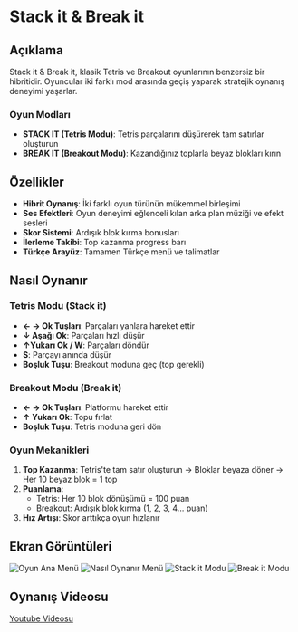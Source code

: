 # Stack it & Break it 

## Açıklama

Stack it & Break it, klasik Tetris ve Breakout oyunlarının benzersiz bir hibritidir. Oyuncular iki farklı mod arasında geçiş yaparak stratejik oynanış deneyimi yaşarlar.

### Oyun Modları

- **STACK IT (Tetris Modu)**: Tetris parçalarını düşürerek tam satırlar oluşturun
- **BREAK IT (Breakout Modu)**: Kazandığınız toplarla beyaz blokları kırın

## Özellikler

- **Hibrit Oynanış**: İki farklı oyun türünün mükemmel birleşimi
- **Ses Efektleri**: Oyun deneyimi eğlenceli kılan arka plan müziği ve efekt sesleri
- **Skor Sistemi**: Ardışık blok kırma bonusları
- **İlerleme Takibi**: Top kazanma progress barı
- **Türkçe Arayüz**: Tamamen Türkçe menü ve talimatlar

## Nasıl Oynanır

### Tetris Modu (Stack it)
- **← → Ok Tuşları**: Parçaları yanlara hareket ettir
- **↓ Aşağı Ok**: Parçaları hızlı düşür
- **↑Yukarı Ok / W**: Parçaları döndür
- **S**: Parçayı anında düşür
- **Boşluk Tuşu**: Breakout moduna geç (top gerekli)

### Breakout Modu (Break it)
- **← → Ok Tuşları**: Platformu hareket ettir
- **↑ Yukarı Ok**: Topu fırlat
- **Boşluk Tuşu**: Tetris moduna geri dön

### Oyun Mekanikleri
1. **Top Kazanma**: Tetris'te tam satır oluşturun → Bloklar beyaza döner → Her 10 beyaz blok = 1 top
2. **Puanlama**: 
   - Tetris: Her 10 blok dönüşümü = 100 puan
   - Breakout: Ardışık blok kırma (1, 2, 3, 4... puan)
3. **Hız Artışı**: Skor arttıkça oyun hızlanır

## Ekran Görüntüleri
![Oyun Ana Menü](https://github.com/user-attachments/assets/afe3b79f-93a3-4ecc-87d5-443e4e0472a9)
![Nasıl Oynanır Menü](https://github.com/user-attachments/assets/7dd5e6c2-5b17-4faf-86c0-68da28a601c0)
![Stack it Modu](https://github.com/user-attachments/assets/33b78ccb-2b87-4715-afe0-48652ce87c3a)
![Break it Modu](https://github.com/user-attachments/assets/968d8e3e-6749-4b78-a7f2-97a6015cf944)


## Oynanış Videosu
[Youtube Videosu](https://www.youtube.com/watch?v=UsufsOm6NYk)

